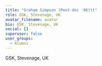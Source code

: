 ```yaml
---
title: "Graham Simpson (Post-doc '06)\t"
role: GSK, Stevenage, UK
avatar_filename: avatar
bio: GSK, Stevenage, UK
social: []
superuser: false
user_groups:
  - Alumni
---
```

GSK, Stevenage, UK
